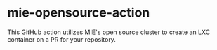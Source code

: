 # mie-opensource-action
This GitHub action utilizes MIE's open source cluster to create an LXC container on a PR for your repository.
